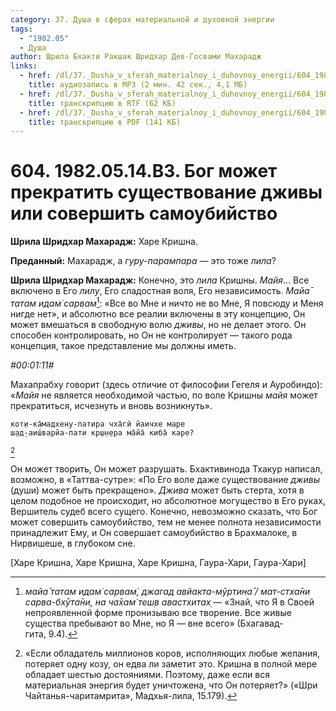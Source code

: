 ```yaml
---
category: 37. Душа в сферах материальной и духовной энергии
tags:
  - "1982.05"
  - Душа
author: Шрила Бхакти Ракшак Шридхар Дев-Госвами Махарадж
links:
  - href: /dl/37._Dusha_v_sferah_materialnoy_i_duhovnoy_energii/604_1982.05.14.B3_SridharMj_Bog_mozhet_prekratit_sushhestvovanie_dzhivy_ili_sovershit_samoubijstvo.mp3
    title: аудиозапись в MP3 (2 мин. 42 сек., 4,1 МБ)
  - href: /dl/37._Dusha_v_sferah_materialnoy_i_duhovnoy_energii/604_1982.05.14.B3_SridharMj_Bog_mozhet_prekratit_sushhestvovanie_dzhivy_ili_sovershit_samoubijstvo.rtf
    title: транскрипцию в RTF (62 КБ)
  - href: /dl/37._Dusha_v_sferah_materialnoy_i_duhovnoy_energii/604_1982.05.14.B3_SridharMj_Bog_mozhet_prekratit_sushhestvovanie_dzhivy_ili_sovershit_samoubijstvo.pdf
    title: транскрипцию в PDF (141 КБ)
---
```


# 604. 1982.05.14.B3. Бог может прекратить существование дживы или совершить самоубийство

**Шрила Шридхар Махарадж:** Харе Кришна.

**Преданный:** Махарадж, а *гуру-парампара* — это тоже *лила*?

**Шрила Шридхар Махарадж:** Конечно, это *лила* Кришны. *Майя*… Все включено в Его *лилу*, Его сладостная воля, Его независимость. *Майа̄ татам идам̇ сарвам̇*[^_ftn1]: «Все во Мне и ничто не во Мне, Я повсюду и Меня нигде нет», и абсолютно все реалии включены в эту концепцию, Он может вмешаться в свободную волю *дживы*, но не делает этого. Он способен контролировать, но Он не контролирует — такого рода концепция, такое представление мы должны иметь.

*#00:01:11#*

Махапрабху говорит (здесь отличие от философии Гегеля и Ауробиндо): «*Майя* не является необходимой частью, по воле Кришны *майя* может прекратиться, исчезнуть и вновь возникнуть».

    кот̣и-ка̄мадхену-патира чха̄гӣ йаичхе маре
    ш̣ад̣-аиш́варйа-пати кр̣ш̣н̣ера ма̄йа̄ киба̄ каре?
[^_ftn2]

Он может творить, Он может разрушать. Бхактивинода Тхакур написал, возможно, в «Таттва-сутре»: «По Его воле даже существование *дживы* (души) может быть прекращено». *Джива* может быть стерта, хотя в целом подобное не происходит, но абсолютное могущество в Его руках, Вершитель судеб всего сущего. Конечно, невозможно сказать, что Бог может совершить самоубийство, тем не менее полнота независимости принадлежит Ему, и Он совершает самоубийство в Брахмалоке, в Нирвишеше, в глубоком сне.

[Харе Кришна, Харе Кришна, Харе Кришна, Гаура-Хари, Гаура-Хари]



[^_ftn1]: *майа̄ татам идам̇ сарвам̇, джагад авйакта-мӯртина̄ / мат-стха̄ни сарва-бхӯта̄ни, на ча̄хам̇ теш̣в авастхитах̣* — «Знай, что Я в Своей непроявленной форме пронизываю все творение. Все живые существа пребывают во Мне, но Я — вне всего» (Бхагавад-гита, 9.4).

[^_ftn2]: «Если обладатель миллионов коров, исполняющих любые желания, потеряет одну козу, он едва ли заметит это. Кришна в полной мере обладает шестью достояниями. Поэтому, даже если вся материальная энергия будет уничтожена, что Он потеряет?» («Шри Чайтанья-чаритамрита», Мадхья-лила, 15.179).

